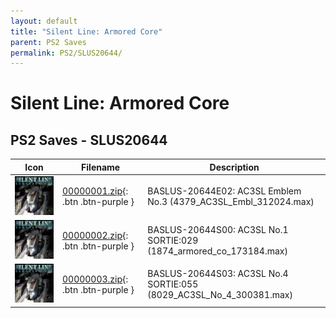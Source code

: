```yaml
---
layout: default
title: "Silent Line: Armored Core"
parent: PS2 Saves
permalink: PS2/SLUS20644/
---
```

# Silent Line: Armored Core

## PS2 Saves - SLUS20644

| Icon | Filename | Description |
|------|----------|-------------|
| ![Silent Line: Armored Core](icon0.png) | [00000001.zip](00000001.zip){: .btn .btn-purple } | BASLUS-20644E02: AC3SL Emblem No.3 (4379_AC3SL_Embl_312024.max) |
| ![Silent Line: Armored Core](icon0.png) | [00000002.zip](00000002.zip){: .btn .btn-purple } | BASLUS-20644S00: AC3SL No.1 SORTIE:029 (1874_armored_co_173184.max) |
| ![Silent Line: Armored Core](icon0.png) | [00000003.zip](00000003.zip){: .btn .btn-purple } | BASLUS-20644S03: AC3SL No.4 SORTIE:055 (8029_AC3SL_No_4_300381.max) |
